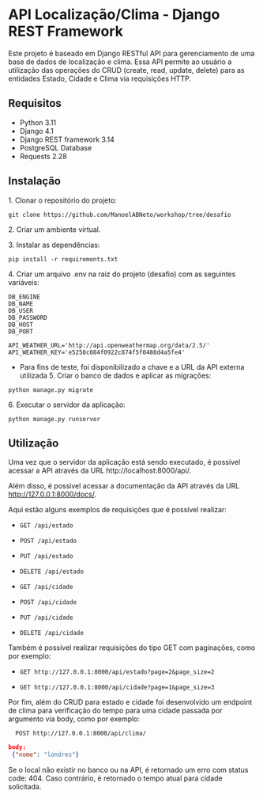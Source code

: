# API Localização/Clima - Django REST Framework
Este projeto é baseado em Django RESTful API para gerenciamento de uma base de dados de localização e clima. Essa API permite ao usuário a utilização das operações do CRUD (create, read, update, delete) para as entidades Estado, Cidade e Clima via requisições HTTP. 

## Requisitos
* Python 3.11
* Django 4.1
* Django REST framework 3.14
* PostgreSQL Database
* Requests 2.28
  

## Instalação
1\. Clonar o repositório do projeto:
```
git clone https://github.com/ManoelABNeto/workshop/tree/desafio
```
2\. Criar um ambiente virtual.

3\. Instalar as dependências:
```
pip install -r requirements.txt
```
4\. Criar um arquivo .env na raiz do projeto (desafio) com as seguintes variáveis: 
```
DB_ENGINE
DB_NAME
DB_USER
DB_PASSWORD
DB_HOST
DB_PORT

API_WEATHER_URL='http://api.openweathermap.org/data/2.5/'
API_WEATHER_KEY='e5258c084f0922c874f5f0488d4a5fe4'

```
 * Para fins de teste, foi disponibilizado a chave e a URL da API externa utilizada
5\. Criar o banco de dados e aplicar as migrações:
```
python manage.py migrate
``` 
6\. Executar o servidor da aplicação:
```
python manage.py runserver
```

## Utilização
Uma vez que o servidor da aplicação está sendo executado, é possível acessar a API através da URL http://localhost:8000/api/.

Além disso, é possivel acessar a documentação da API através da URL http://127.0.0.1:8000/docs/.

 Aqui estão alguns exemplos de requisições que é possível realizar:

* `GET /api/estado`

* `POST /api/estado`

* `PUT /api/estado`

* `DELETE /api/estado`

* `GET /api/cidade`

* `POST /api/cidade`

* `PUT /api/cidade`

* `DELETE /api/cidade`

Também é possível realizar requisições do tipo GET com paginações, como por exemplo:

* `GET http://127.0.0.1:8000/api/estado?page=2&page_size=2`

* `GET http://127.0.0.1:8000/api/cidade?page=1&page_size=3`

Por fim, além do CRUD para estado e cidade foi desenvolvido um endpoint de clima para verificação do tempo para uma cidade passada por argumento via body, como por exemplo:
```
  POST http://127.0.0.1:8000/api/clima/
```
```json
body:
 {"nome": "londres"}
```
Se o local não existir no banco ou na API, é retornado um erro com status code: 404. Caso contrário, é retornado o tempo atual para cidade solicitada.